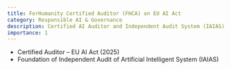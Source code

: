 ```yaml
---
title: ForHumanity Certified Auditor (FHCA) on EU AI Act
category: Responsible AI & Governance
description: Certified AI Auditor and Independent Audit System (IAIAS)
importance: 1
---
```


- Certified Auditor – EU AI Act (2025)  
- Foundation of Independent Audit of Artificial Intelligent System (IAIAS)
